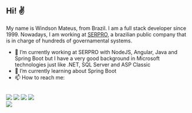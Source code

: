 ## Hi! ✌

My name is Windson Mateus, from Brazil. I am a full stack developer since 1999.
Nowadays, I am working at [SERPRO](https://serpro.gov.br), a brazilian public company that is in charge of hundreds of governamental systems.

- 🔭 I’m currently working at SERPRO with NodeJS, Angular, Java and Spring Boot but I have a very good background in Microsoft technologies just like .NET, SQL Server and ASP Classic
- 🌱 I’m currently learning about Spring Boot
- 📫 How to reach me: 
<br>
<a href="https://windmateus.blogspot.com/" target="_blank"><img src="https://img.shields.io/badge/Blogger-FF5722?style=for-the-badge&logo=blogger&logoColor=white" target="_blank"></a>
<a href="https://twitter.com/windmateus" target="_blank"><img src="https://img.shields.io/badge/Twitter-1DA1F2?style=for-the-badge&logo=twitter&logoColor=white" target="_blank"></a>
<a href="https://instagram.com/windmateus" target="_blank"><img src="https://img.shields.io/badge/-Instagram-%23E4405F?style=for-the-badge&logo=instagram&logoColor=white" target="_blank"></a>
<a href = "mailto:windmateus@gmail.com"><img src="https://img.shields.io/badge/-Gmail-%23333?style=for-the-badge&logo=gmail&logoColor=white" target="_blank"></a>
<br>
<a href="https://stackoverflow.com/users/9016083/windson-mateus" target="_blank"><img src="https://aleen42.github.io/badges/src/stackoverflow.svg" target="_blank"></a>
